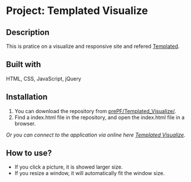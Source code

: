 # Project: Templated Visualize

## Description

This is pratice on a visualize and responsive site and refered [Templated](https://templated.co/visualize).

## Built with

HTML, CSS, JavaScript, jQuery

## Installation

1. You can download the repository from
[prePF/Templated_Visualize/](https://github.com/leiachung41/prePF/tree/master/Templated_Visualize/).
2. Find a index.html file in the repository, and open the index.html file in a browser.

*Or you can connect to the application via online here [Templated Visualize](https://leiachung41.github.io/prePF/Templated_Visualize/index.html).*

## How to use?

  - If you click a picture, it is showed larger size.
  - If you resize a window, it will automatically fit the window size.


